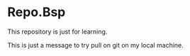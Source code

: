 # Repo.Bsp
This repository is just for learning.

This is just a message to try pull on git on my local machine.
